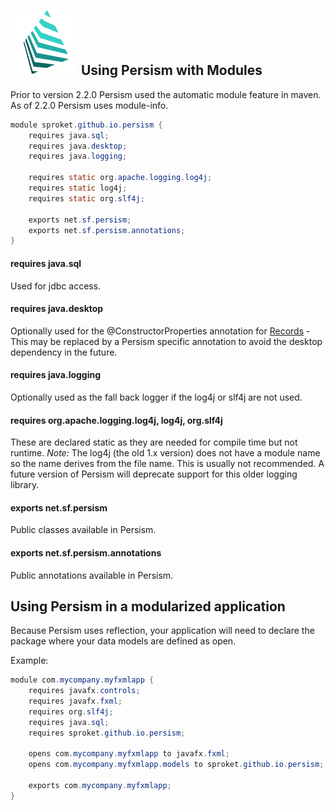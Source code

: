 ## ![](img/logo2.png) Using Persism with Modules

Prior to version 2.2.0 Persism used the automatic module feature in maven. 
As of 2.2.0 Persism uses module-info.

```Java
module sproket.github.io.persism {
    requires java.sql;
    requires java.desktop;  
    requires java.logging; 

    requires static org.apache.logging.log4j;
    requires static log4j;
    requires static org.slf4j;

    exports net.sf.persism;
    exports net.sf.persism.annotations;
}
```

#### requires  java.sql

Used for jdbc access.

#### requires java.desktop

Optionally used for the @ConstructorProperties annotation for [Records](records.md) - 
This may be replaced by a Persism specific annotation to avoid the desktop 
dependency in the future.

#### requires java.logging

Optionally used as the fall back logger if the log4j or slf4j are not used.

#### requires org.apache.logging.log4j, log4j, org.slf4j

These are declared static as they are needed for compile time but not runtime. 
*Note:* The log4j (the old 1.x version) does not have a module name so the name derives
from the file name. This is usually not recommended. A future version of Persism will 
deprecate support for this older logging library.

#### exports net.sf.persism

Public classes available in Persism.

#### exports net.sf.persism.annotations

Public annotations available in Persism.

## Using Persism in a modularized application

Because Persism uses reflection, your application will need to declare the package where
your data models are defined as open.

Example:

```Java
module com.mycompany.myfxmlapp {
    requires javafx.controls;
    requires javafx.fxml;
    requires org.slf4j;
    requires java.sql;
    requires sproket.github.io.persism;

    opens com.mycompany.myfxmlapp to javafx.fxml;
    opens com.mycompany.myfxmlapp.models to sproket.github.io.persism;

    exports com.mycompany.myfxmlapp;
}
```

